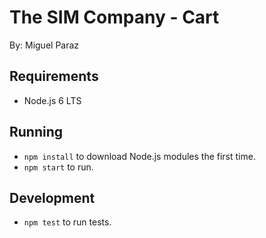 The SIM Company - Cart
======================

By: Miguel Paraz 

Requirements
------------
* Node.js 6 LTS

Running
-------
* `npm install` to download Node.js modules the first time.
* `npm start` to run.

Development
-----------
* `npm test` to run tests.
